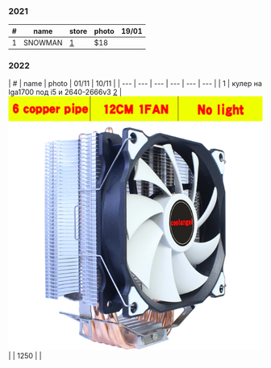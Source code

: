 ### 2021

| # | name | store | photo | 19/01 |
| --- | --- | --- | --- | --- |
| 1 | SNOWMAN | [1](https://www.aliexpress.com/item/32958609112.html 'AliExpress - Supplies for Computer & Offices Store') | $18 |

### 2022

| # | name | photo | 01/11 | 10/11 |
| --- | --- | --- | --- | --- | --- |
| 1 | кулер на lga1700 под i5 и 2640-2666v3 [2](https://aliexpress.ru/item/1005002366025350.html?_evo_buckets=165609%2C165598%2C188872%2C194275%2C299287%2C224373%2C176818&aff_platform=api-new-link-generate&utm_medium=cpa&dp=20rurl53wxvm31ekens88uu865ui7kbv&scm-url=1007.34525.289716.0&pvid=5b82cc1d-a807-452c-bdee-48b8eaba81e8&scenario=aerPdpSubstituteRcmd&tpp_rcmd_bucket_id=289716&sk=_DnbjXDN&scm=1007.34525.289716.0&scm_id=1007.34525.289716.0&terminal_id=73a0bf6c07d04febac9c1608e82e7bc7&utm_content=3908513&item_id=1005002366025350&af=3023&utm_campaign=3023&sku_id=12000029400957812&cn=20rurl53wxvm31ekens88uu865ui7kbv&aff_fcid=7a78339a41f749b7b655b5eb16750ff3-1668097041740-09722-_DnbjXDN&cv=3908513&aff_fsk=_DnbjXDN&_t=gps-id%3AaerPdpSubstituteRcmd%2Cscm-url%3A1007.34525.289716.0%2Cpvid%3A5b82cc1d-a807-452c-bdee-48b8eaba81e8%2Ctpp_buckets%3A24525%230%23289716%237_21387%230%23233228%236_21387%239507%23434557%232&aff_trace_key=7a78339a41f749b7b655b5eb16750ff3-1668097041740-09722-_DnbjXDN&gps-id=aerPdpSubstituteRcmd&utm_source=aerkol 'coolangel cooler Store') | [![2011-X79-X99-2-4-6.jpg_640x640](2011-X79-X99-2-4-6.jpg_640x640.webp)](2011-X79-X99-2-4-6.jpg_640x640.webp) |  | 1250 |  |
